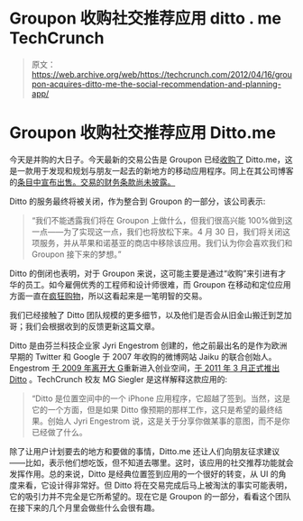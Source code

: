 # Groupon 收购社交推荐应用 ditto . me TechCrunch

> 原文：<https://web.archive.org/web/https://techcrunch.com/2012/04/16/groupon-acquires-ditto-me-the-social-recommendation-and-planning-app/>

# Groupon 收购社交推荐应用 Ditto.me

今天是并购的大日子。今天最新的交易公告是 Groupon 已经[收购了](https://web.archive.org/web/20221209142042/http://blog.ditto.me/?p=237) Ditto.me，这是一款用于发现和规划与朋友一起去的新地方的移动应用程序。同上在其公司博客的[条目中宣布出售。交易的财务条款尚未披露。](https://web.archive.org/web/20221209142042/http://blog.ditto.me/?p=237)

Ditto 的服务最终将被关闭，作为整合到 Groupon 的一部分，该公司表示:

> “我们不能透露我们将在 Groupon 上做什么，但我们很高兴能 100%做到这一点——为了实现这一点，我们也将放松下来。4 月 30 日，我们将关闭这项服务，并从苹果和诺基亚的商店中移除该应用。我们认为你会喜欢我们和 Groupon 接下来的梦想。”

Ditto 的倒闭也表明，对于 Groupon 来说，这可能主要是通过“收购”来引进有才华的员工。如今雇佣优秀的工程师和设计师很难，而 Groupon 在移动和定位应用方面一直在[疯狂购物](https://web.archive.org/web/20221209142042/https://beta.techcrunch.com/2012/02/18/groupon-on-a-buying-spree-buys-mobile-payment-specialist-kima-labs/)，所以这看起来是一笔明智的交易。

我们已经接触了 Ditto 团队规模的更多细节，以及他们是否会从旧金山搬迁到芝加哥；我们会根据收到的反馈更新这篇文章。

Ditto 是由芬兰科技企业家 Jyri Engestrom 创建的，他之前最出名的是作为欧洲早期的 Twitter 和 Google 于 2007 年收购的微博网站 Jaiku 的联合创始人。Engestrom [于 2009 年离开大 G](https://web.archive.org/web/20221209142042/https://beta.techcrunch.com/2009/10/12/aiming-to-make-meaning-jaiku-co-founder-leaves-google/)重新进入创业空间，[于 2011 年 3 月正式推出 Ditto](https://web.archive.org/web/20221209142042/https://beta.techcrunch.com/2011/03/03/ditto/) 。TechCrunch 校友 MG Siegler 是这样解释这款应用的:

> “Ditto 是位置空间中的一个 iPhone 应用程序，它超越了签到。当然，这是它的一个方面，但是如果 Ditto 像预期的那样工作，这只是希望的最终结果。创始人 Jyri Engestrom 说，这是关于分享你做某事的意图，而不是你已经做了什么。

除了让用户计划要去的地方和要做的事情，Ditto.me 还让人们向朋友征求建议——比如，表示他们想吃饭，但不知道去哪里。这时，该应用的社交推荐功能就会发挥作用。总的来说，Ditto 是经典位置签到应用的一个很好的转变，从 UI 的角度来看，它设计得非常好。但 Ditto 将在交易完成后马上被淘汰的事实可能表明，它的吸引力并不完全是它所希望的。现在它是 Groupon 的一部分，看看这个团队在接下来的几个月里会做些什么会很有趣。